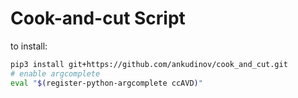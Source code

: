# Cook-and-cut Script

to install:

```bash
pip3 install git+https://github.com/ankudinov/cook_and_cut.git
# enable argcomplete
eval "$(register-python-argcomplete ccAVD)"
```
